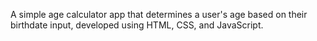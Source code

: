 A simple age calculator app that determines a user's age based on their birthdate input, developed using HTML, CSS, and JavaScript.

